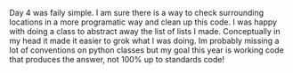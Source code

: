 Day 4 was faily simple. I am sure there is a way to check surrounding locations in a more programatic way and clean up this code. I was happy with doing a class to abstract away the list of lists I made. Conceptually in my head it made it easier to grok what I was doing. Im probably missing a lot of conventions on python classes but my goal this year is working code that produces the answer, not 100% up to standards code!